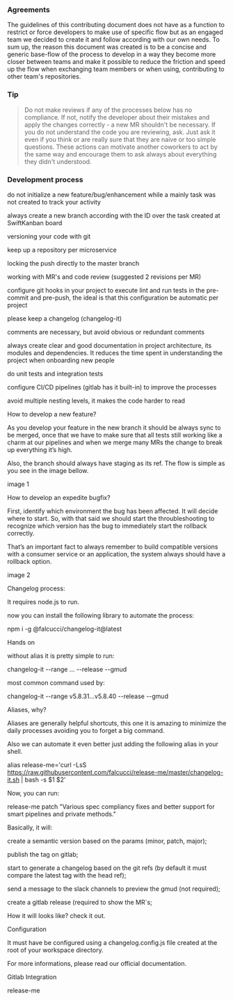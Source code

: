 ### Agreements

The guidelines of this contributing document does not have as a function to restrict or force developers to make use of specific flow but as an engaged team we decided to create it and follow according with our own needs. To sum up, the reason this document was created is to be a concise and generic base-flow of the process to develop in a way they become more closer between teams and make it possible to reduce the friction and speed up the flow when exchanging team members or when using, contributing to other team's repositories.

### Tip

> Do not make reviews if any of the processes below has no compliance. If not, notify the developer about their mistakes and apply the changes correctly - a new MR shouldn't be necessary. If you do not understand the code you are reviewing, ask. Just ask it even if you think or are really sure that they are naive or too simple questions. These actions can motivate another coworkers to act by the same way and encourage them to ask always about everything they didn't understood.

###  Development process

do not initialize a new feature/bug/enhancement while a mainly task was not created to track your activity

always create a new branch according with the ID over the task created at SwiftKanban board

versioning your code with git

keep up a repository per microservice

locking the push directly to the master branch

working with MR's and code review (suggested 2 revisions per MR)

configure git hooks in your project to execute lint and run tests in the pre-commit and pre-push, the ideal is that this configuration be automatic per project

please keep a changelog (changelog-it)

comments are necessary, but avoid obvious or redundant comments

always create clear and good documentation in project architecture, its modules and dependencies. It reduces the time spent in understanding the project when onboarding new people

do unit tests and integration tests

configure CI/CD pipelines (gitlab has it built-in) to improve the processes

avoid multiple nesting levels, it makes the code harder to read

How to develop a new feature?

As you develop your feature in the new branch it should be always sync to be merged, once that we have to make sure that all tests still working like a charm at our pipelines and when we merge many MRs the change to break up everything it’s high. 

Also, the branch should always have staging as its ref. The flow is simple as you see in the image bellow.

image  1

How to develop an expedite bugfix?

First, identify which environment the bug has been affected. It will decide where to start. So, with that said  we should start the throubleshooting to recognize which version has the bug to immediately start the rollback correctly.

That’s an important fact to always remember to build compatible versions with a consumer service or an application, the system always should have a rollback option.

image 2

Changelog process:

It requires node.js to run.

now you can install the following library to automate the process:

npm i -g @falcucci/changelog-it@latest

Hands on

without alias it is pretty simple to run:

changelog-it --range <TAG>...<REF> --release --gmud 

most common command used by:

changelog-it --range v5.8.31...v5.8.40 --release --gmud

Aliases, why?

Aliases are generally helpful shortcuts, this one it is amazing to minimize the daily processes avoiding you to forget a big command.

Also we can automate it even better just adding the following alias in your shell.

alias release-me='curl -LsS https://raw.githubusercontent.com/falcucci/release-me/master/changelog-it.sh | bash -s $1 $2'

Now, you can run:

release-me patch "Various spec compliancy fixes and better support for smart pipelines and private methods."

Basically, it will:

create a semantic version based on the params (minor, patch, major);

publish the tag on gitlab;

start to generate a changelog based on the git refs (by default it must compare the latest tag with the head ref);

send a message to the slack channels to preview the gmud (not required);

create a gitlab release (required to show the MR`s;

How it will looks like? check it out.

Configuration

It must have be configured using a changelog.config.js file created at the root of your workspace directory.

For more informations, please read our official documentation.

Gitlab Integration

release-me
